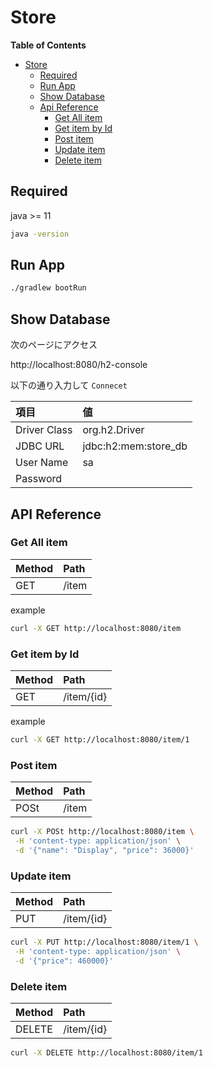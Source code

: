 # Store

**Table of Contents**

- [Store](#store)
    - [Required](#required)
    - [Run App](#run-app)
    - [Show Database](#show-database)
    - [Api Reference](#api-reference)
        - [Get All item](#get-all-item)
        - [Get item by Id](#get-item-by-id)
        - [Post item](#post-item)
        - [Update item](#update-item)
        - [Delete item](#delete-item)

## Required

java >= 11

```sh
java -version
```

## Run App

```sh
./gradlew bootRun
```

## Show Database

次のページにアクセス

http://localhost:8080/h2-console

以下の通り入力して `Connecet`

|項目|値|
|:---|:---|
|Driver Class|org.h2.Driver|
|JDBC URL|jdbc:h2:mem:store_db|
|User Name|sa|
|Password||

## API Reference

### Get All item

| Method | Path  |
| :----- | :---- |
| GET    | /item |

example

```sh
curl -X GET http://localhost:8080/item
```

### Get item by Id

| Method | Path       |
| :----- | :--------- |
| GET    | /item/{id} |

example

```sh
curl -X GET http://localhost:8080/item/1
```

### Post item

| Method | Path  |
| :----- | :---- |
| POSt   | /item |

```sh
curl -X POSt http://localhost:8080/item \
 -H 'content-type: application/json' \
 -d '{"name": "Display", "price": 36000}'
```

### Update item

| Method | Path       |
| :----- | :--------- |
| PUT   | /item/{id} |

```sh
curl -X PUT http://localhost:8080/item/1 \
 -H 'content-type: application/json' \
 -d '{"price": 460000}'
```

### Delete item

| Method | Path       |
| :----- | :--------- |
| DELETE | /item/{id} |

```sh
curl -X DELETE http://localhost:8080/item/1
```